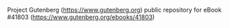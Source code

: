 Project Gutenberg (https://www.gutenberg.org) public repository for eBook #41803 (https://www.gutenberg.org/ebooks/41803)
